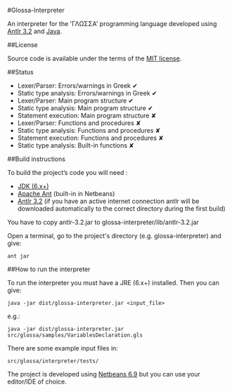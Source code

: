 #Glossa-Interpreter

An interpreter for the 'ΓΛΩΣΣΑ' programming language developed using [Antlr 3.2](http://www.antlr.org/) and [Java](http://www.java.com/en/).

##License

Source code is available under the terms of the [MIT license](http://www.opensource.org/licenses/mit-license.php).

##Status

- Lexer/Parser: Errors/warnings in Greek ✔
- Static type analysis: Errors/warnings in Greek ✔
- Lexer/Parser: Main program structure ✔
- Static type analysis: Main program structure ✔
- Statement execution: Main program structure ✘
- Lexer/Parser: Functions and procedures ✘
- Static type analysis: Functions and procedures ✘
- Statement execution: Functions and procedures ✘
- Static type analysis: Built-in functions ✘

##Build instructions

To build the project’s code you will need :

- [JDK (6.x+)](http://www.oracle.com/technetwork/java/javase/downloads/index.html)
- [Apache Ant](http://ant.apache.org/) (built-in in Netbeans)
- [Antlr 3.2](http://www.antlr.org/download/antlr-3.2.jar) (if you have an active internet connection antlr will be downloaded automatically to the correct directory during the first build)

You have to copy antlr-3.2.jar to glossa-interpreter/lib/antlr-3.2.jar


Open a terminal, go to the project's directory (e.g. glossa-interpreter) and give:

    ant jar

##How to run the interpreter

To run the interpreter you must have a JRE (6.x+) installed. Then you can give:

    java -jar dist/glossa-interpreter.jar <input_file>

e.g.:

    java -jar dist/glossa-interpreter.jar src/glossa/samples/VariablesDeclaration.gls

There are some example input files in:

    src/glossa/interpreter/tests/

The project is developed using [Netbeans 6.9](http://netbeans.org/) but you can use your editor/IDE of choice.

